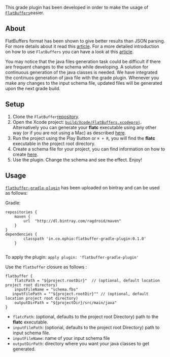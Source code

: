 This grade plugin has been developed in order to make the usage of [`FlatBuffers`](https://github.com/google/flatbuffers)easier. 

## About
FlatBuffers format has been shown to give better results than JSON parsing. For more details about it read this [article](https://code.facebook.com/posts/872547912839369/improving-facebook-s-performance-on-android-with-flatbuffers/). For a more detailed introduction on how to use `FlatBuffers` you can have a look at this [article](https://code.facebook.com/posts/872547912839369/improving-facebook-s-performance-on-android-with-flatbuffers/). 

You may notice that the java files generation task could be difficult if there are frequent changes to the schema while developing. A solution for continuous generation of the java classes is needed. We have integrated the continuos generation of java file with the grade plugin. Whenever you make any changes to the input schema file, updated files will be generated upon the next grade build.

## Setup

1. Clone the `FlatBuffer`[repository](https://github.com/google/flatbuffers). 
2. Open the Xcode project: [`build/Xcode/FlatBuffers.xcodeproj`](https://github.com/google/flatbuffers/tree/master/build/Xcode/FlatBuffers.xcodeproj). Alternatively you can generate your **flatc** executable using any other way (or if you are not using a Mac) as described [here](https://google.github.io/flatbuffers/index.html).
3. Run the project using the Play Button or `⌘ + R`, you will find the **flatc** executable in the project root directory.
4. Create a schema file for your project, you can find information on how to create [here](https://google.github.io/flatbuffers/md__schemas.html).
5. Use the plugin. Change the schema and see the effect. Enjoy!

## Usage

[`flatbuffer-gradle-plugin`](plugin/) has been uploaded on bintray and can be used as follows:

Gradle:

```
repositories {
    maven {
        url  "http://dl.bintray.com/ragdroid/maven" 
    }
}
dependencies {
        classpath 'in.co.ophio:flatbuffer-gradle-plugin:0.1.0'
    }
    
```
To apply the plugin: `apply plugin: 'flatbuffer-gradle-plugin'`

Use the `flatbuffer` closure as follows :

```
flatbuffer {
    flatcPath = "${project.rootDir}"  // (optional, default location project root directory)
    inputFileName = "schema.fbs" 
   inputFilePath = ""${project.rootDir}"" // (optional, default location project root directory)
    outputDirPath = "${projectDir}/src/main/java"
}
```

* `flatcPath`: (optional, defaults to the project root Directory) path to the **flatc** executable.
* `inputFilePath`: (optional, defaults to the project root Directory) path to input schema file.
* `inputFileName`: name of your input schema file
* `outputDirPath`: directory where you want your java classes to get generated.


